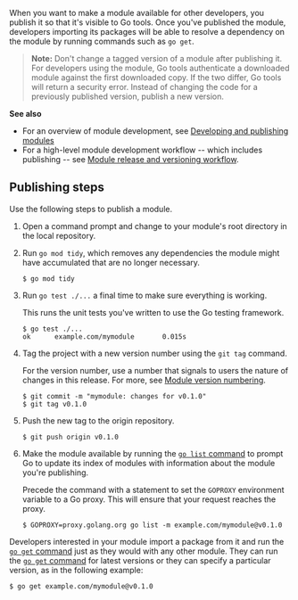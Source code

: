 <!--{
  "Title": "Publishing a module",
  "Path": "/doc/modules/publishing"
}-->

When you want to make a module available for other developers, you publish it so
that it's visible to Go tools. Once you've published the module, developers
importing its packages will be able to resolve a dependency on the module by
running commands such as `go get`.

> **Note:** Don't change a tagged version of a module after publishing it. For
developers using the module, Go tools authenticate a downloaded module against
the first downloaded copy. If the two differ, Go tools will return a security
error. Instead of changing the code for a previously published version, publish
a new version.

**See also**

* For an overview of module development, see [Developing and publishing
  modules](developing)
* For a high-level module development workflow -- which includes publishing --
  see [Module release and versioning workflow](release-workflow).

## Publishing steps

Use the following steps to publish a module.

1. Open a command prompt and change to your module's root directory in the local
  repository.

1.  Run `go mod tidy`, which removes any dependencies the module might have
  accumulated that are no longer necessary.

    ```
    $ go mod tidy
    ```

1.  Run `go test ./...` a final time to make sure everything is working.

    This runs the unit tests you've written to use the Go testing framework.

    ```
    $ go test ./...
    ok      example.com/mymodule       0.015s
    ```

1.  Tag the project with a new version number using the `git tag` command.

    For the version number, use a number that signals to users the nature of
    changes in this release. For more, see [Module version
    numbering](version-numbers).

    ```
    $ git commit -m "mymodule: changes for v0.1.0"
    $ git tag v0.1.0
    ```

1.  Push the new tag to the origin repository.

    ```
    $ git push origin v0.1.0
    ```

1.  Make the module available by running the [`go list`
  command](/cmd/go/#hdr-List_packages_or_modules) to prompt
  Go to update its index of modules with information about the module you're
  publishing. 

    Precede the command with a statement to set the `GOPROXY` environment
    variable to a Go proxy. This will ensure that your request reaches the
    proxy.

    ```
    $ GOPROXY=proxy.golang.org go list -m example.com/mymodule@v0.1.0
    ```

Developers interested in your module import a package from it and run the
[`go get` command](/cmd/go/#hdr-Add_dependencies_to_current_module_and_install_them)
just as they would with any other module. They can run the
[`go get` command](/cmd/go/#hdr-Add_dependencies_to_current_module_and_install_them)
for latest versions or they can specify a particular version, as in the
following example:

```
$ go get example.com/mymodule@v0.1.0
```